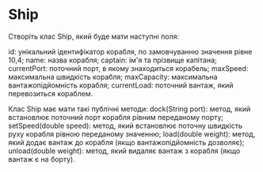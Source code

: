 # Ship 
Створіть клас Ship, який буде мати наступні поля:

id: унікальний ідентифікатор корабля, по замовчуванню значення рівне 10,4;
name: назва корабля;
captain: ім'я та прізвище капітана;
currentPort: поточний порт, в якому знаходиться корабель;
maxSpeed: максимальна швидкість корабля;
maxCapacity: максимальна вантажопідйомність корабля;
currentLoad: поточний вантаж, який перевозиться кораблем.

Клас Ship має мати такі публічні методи:
dock(String port): метод, який встановлює поточний порт корабля рівним переданому порту;
setSpeed(double speed): метод, який встановлює поточну швидкість руху корабля рівною переданому значенню;
load(double weight): метод, який додає вантаж до корабля (якщо вантажопідйомність дозволяє);
unload(double weight): метод, який видаляє вантаж з корабля (якщо вантаж є на борту).

